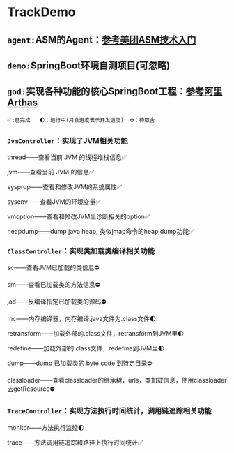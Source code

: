 # TrackDemo

## `agent:`ASM的Agent：[参考美团ASM技术入门](https://tech.meituan.com/2019/09/05/java-bytecode-enhancement.html)

## `demo:`SpringBoot环境自测项目(可忽略)

## `god:`实现各种功能的核心SpringBoot工程：[参考阿里Arthas](https://arthas.aliyun.com/doc/advanced-use.html)

```
✅:已完成   🌓：进行中(月食进度表示开发进度)  ⛔️：待取舍
```

### `JvmController`：实现了JVM相关功能

thread——查看当前 JVM 的线程堆栈信息✅

jvm——查看当前 JVM 的信息✅

sysprop——查看和修改JVM的系统属性✅

sysenv——查看JVM的环境变量✅

vmoption——查看和修改JVM里诊断相关的option✅

heapdump——dump java heap, 类似jmap命令的heap dump功能✅

### `ClassController`：实现类加载类编译相关功能
sc——查看JVM已加载的类信息⛔️

sm——查看已加载类的方法信息⛔️️

jad——反编译指定已加载类的源码⛔️

mc——内存编译器，内存编译.java文件为.class文件🌓

retransform——加载外部的.class文件，retransform到JVM里🌓

redefine——加载外部的.class文件，redefine到JVM里🌓

dump——dump 已加载类的 byte code 到特定目录⛔️

classloader——查看classloader的继承树，urls，类加载信息，使用classloader去getResource⛔️

### `TraceController`：实现方法执行时间统计，调用链追踪相关功能

monitor——方法执行监控🌓

trace——方法调用链追踪和路径上执行时间统计✅
